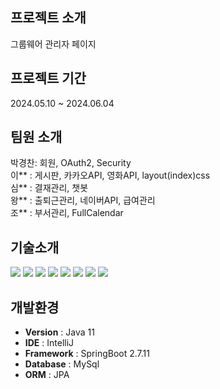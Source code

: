 ## 프로젝트 소개
그룹웨어 관리자 페이지
## 프로젝트 기간
2024.05.10 ~ 2024.06.04

## 팀원 소개
박경찬: 회원, OAuth2, Security  <br/>
이** : 게시판, 카카오API, 영화API, layout(index)css  <br/>
심** : 결재관리, 챗봇 <br/>
왕** : 출퇴근관리, 네이버API, 급여관리 <br/>
조** : 부서관리, FullCalendar

## 기술소개
<img src="https://img.shields.io/badge/java-007396?style=for-the-badge&logo=java&logoColor=white">
<img src="https://img.shields.io/badge/html5-E34F26?style=for-the-badge&logo=html5&logoColor=white">
<img src="https://img.shields.io/badge/javascript-F7DF1E?style=for-the-badge&logo=javascript&logoColor=black">
<img src="https://img.shields.io/badge/css-1572B6?style=for-the-badge&logo=css3&logoColor=white">
<img src="https://img.shields.io/badge/jquery-0769AD?style=for-the-badge&logo=jquery&logoColor=white">
<img src="https://img.shields.io/badge/mysql-4479A1?style=for-the-badge&logo=mysql&logoColor=white">
<img src="https://img.shields.io/badge/spring-6DB33F?style=for-the-badge&logo=spring&logoColor=white">
<img src="https://img.shields.io/badge/springboot-6DB33F?style=for-the-badge&logo=springboot&logoColor=white">

## 개발환경
- **Version** : Java 11
- **IDE** : IntelliJ
- **Framework** : SpringBoot 2.7.11
- **Database**  : MySql
- **ORM**      : JPA